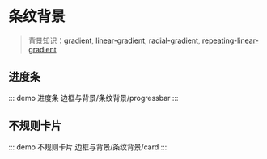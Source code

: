 # 条纹背景

> 背景知识：[gradient](https://developer.mozilla.org/zh-CN/docs/Web/CSS/gradient), [linear-gradient](https://developer.mozilla.org/zh-CN/docs/Web/CSS/linear-gradient), [radial-gradient](https://developer.mozilla.org/zh-CN/docs/Web/CSS/radial-gradient), [repeating-linear-gradient](https://developer.mozilla.org/zh-CN/docs/Web/CSS/repeating-linear-gradient)



## 进度条

::: demo 进度条
边框与背景/条纹背景/progressbar
:::



## 不规则卡片

::: demo 不规则卡片
边框与背景/条纹背景/card
:::